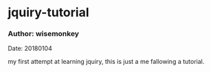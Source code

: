 # jquiry-tutorial
### Author: wisemonkey
Date: 20180104

my first attempt at learning jquiry, this is just a me fallowing a tutorial.
